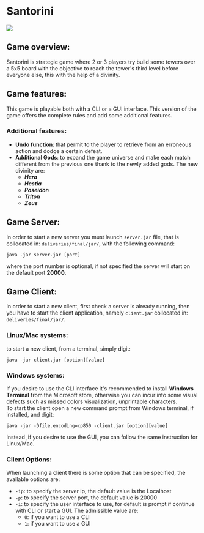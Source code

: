 #   Santorini
![](/resources/Santorini.jpg)
## Game overview:
Santorini is strategic game where 2 or 3 players try build some towers over a 5x5 board 
with the objective to reach the tower's third level before everyone else, this with the help
of a divinity.

##  Game features:
This game is playable both with a CLI or a GUI interface. This version of the game offers
the complete rules and add some additional features.

### Additional features:
-   **Undo function**: that permit to the player to retrieve from an erroneous action
    and dodge a certain defeat.
-   **Additional Gods**: to expand the game universe and make each match different from the 
    previous one thank to the newly added gods. The new divinity are:
    -   ***Hera***
    -   ***Hestia***
    -   ***Poseidon***
    -   ***Triton***
    -   ***Zeus***

## Game Server:
In order to start a new server you must launch  <code>server.jar</code> file, that is 
collocated in: <code>deliveries/final/jar/</code>, with the following command:

    java -jar server.jar [port]

where the port number is optional, if not specified the server will start on the 
default port **20000**.

## Game Client:
In order to start a new client, first check a server is already running, then you have to
start the client application, namely <code>client.jar</code> collocated in: <code>deliveries/final/jar/</code>.

### Linux/Mac systems:
to start a new client, from a terminal, simply digit:
    
    java -jar client.jar [option][value]

### Windows systems:
If you desire to use the CLI interface it's recommended to install **Windows Terminal** from 
the Microsoft store, otherwise you can incur into some visual defects such as missed colors
visualization, unprintable characters.  
To start the client open a new command prompt from Windows terminal, if installed, and digit:

    java -jar -Dfile.encoding=cp850 -client.jar [option][value]

Instead ,if you desire to use the GUI, you can follow the same instruction for Linux/Mac.

### Client Options:
When launching a client there is some option that can be specified, 
the available options are:  
-   <code>-ip</code>: to specify the server ip, the default value is the Localhost
-   <code>-p</code>: to specify the server port, the default value is 20000
-   <code>-i</code>: to specify the user interface to use, for default is prompt if continue with
    CLI or start a GUI. The admissible value are:
    -   <code>0</code>: if you want to use a CLI
    -   <code>1</code>: if you want to use a GUI
        
        
